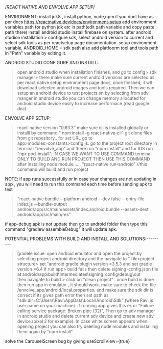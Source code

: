 
/*REACT NATIVE AND ENVOLVE APP SETUP*/


ENVIRONMENT:
install jdk8 , install python, node,npm if you dont have as per docs https://reactnative.dev/docs/environment-setup
add environment variables path for python jdk etc in path(edit path variable and copy paste path there)
install android studio
install firebase on system.
after android studion installation > configure sdk, select android version to current and select sdk tools as per reactsetup page documentation.
setup environment variable, ANDROID_HOME = sdk path
also add platfoorm tool and tools path in "Path" variable by editing it.



ANDROID STUDIO CONFIGURE AND INSTALL:
>open android studio when installation finishes, and go to config> sdk manager> there make sure current android versions are selected as per react native setup environment page docs,
once finished, it wll download selected android images and tools required.
>Then we can setup an android device to test projects on by selecting from adv manger in android studio
>you can change memory allocated for android studio device easily to increase performace (read google doc)


ENVOLVE APP SETUP: 
> react-native version "0.63.3"
make sure cli is installed globally or installl by command " npm install -g react-native-cli"
>git clone files from git repository..
>for set URL go to app>modules>constants>config.js.
>go to the project root directory in terminal "/envolve_app"  and there run "npm install" and for IOS run "npx pod-install".
IN CASE WE WANT TO USE COMMAND terminal ONLY TO BUILD AND RUN PROJECT THEN USE THIS COMMAND after installing node module......
>"react-native run-android"   //this command will build and run project


NOTE: if app runs successfully or in case your changes are not updating in app , you will need to run this command each time before sending apk to test 
>"react-native bundle --platform android --dev false --entry-file index.js --bundle-output android/app/src/main/assets/index.android.bundle --assets-dest android/app/src/main/res"

if app-debug.apk is not update then go to android folder then
type this command "gradlew assembleDebug" it will update apk.



POTENTIAL PROBLEMS WITH BUILD AND INSTALL AND SOLUTIONS:---------
>gradele issue: open android emulator and open the project by selecting project android directory and the navigate to " file>project structure> set "android gradle plugin version =3.5.3 and  set gradle version =6.4
>if run app> build fails then delete signing-config.json file at android\app\build\intermediates\signing_config\debug\out\
then navigate to build > click on "clean project" .
>once build is done then run app in emulator , it should work.
> make sure to check  the file /envolve_app/android/local.properties,  and make sure the sdk dir is correct if its gives path error then set path as "sdk.dir=C\:\\Users\\Ravi\\AppData\\Local\\Android\\Sdk" (where Ravi is user name on your machine).
>if running app gives this error "Failure calling service package: Broken pipe (32)", Then go to adv manager in android studio and delete current adv device and create new adv device.(pixel 2 for example).
>In case white screen appears when opening project you can also try deleting node modules and installing  them again by "npm install"

solve the CarouselScreen bug by giving useScrollView={true}





